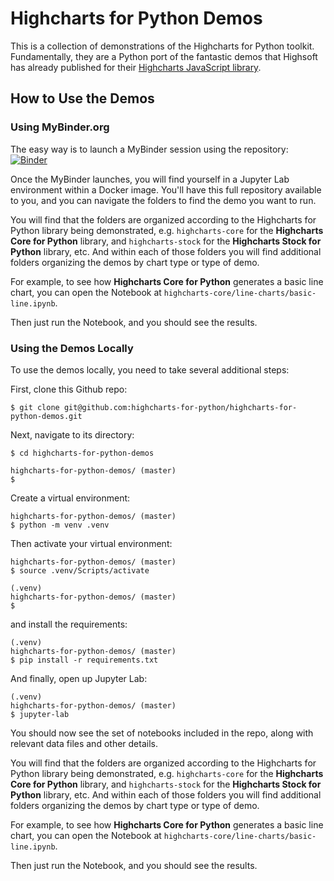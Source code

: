 # Highcharts for Python Demos
This is a collection of demonstrations of the Highcharts for Python toolkit.
Fundamentally, they are a Python port of the fantastic demos that Highsoft has
already published for their 
[Highcharts JavaScript library](https://www.highcharts.com/demo).

## How to Use the Demos

### Using MyBinder.org
The easy way is to launch a MyBinder session using the repository: [![Binder](https://mybinder.org/badge_logo.svg)](https://mybinder.org/v2/gh/highcharts-for-python/highcharts-for-python-demos/HEAD)

Once the MyBinder launches, you will find yourself in a Jupyter Lab environment within a Docker image. You'll have this full repository available to you, and you can navigate the folders to find the demo you want to run. 

You will find that the folders are organized according to the Highcharts for Python library being demonstrated, e.g. ``highcharts-core`` for the **Highcharts Core for Python** library, and ``highcharts-stock`` for the **Highcharts Stock for Python** library, etc. And within each of those folders you will find additional folders organizing the demos by chart type or type of demo. 

For example, to see how **Highcharts Core for Python** generates a basic line chart, you can open the Notebook at ``highcharts-core/line-charts/basic-line.ipynb``.

Then just run the Notebook, and you should see the results.

### Using the Demos Locally
To use the demos locally, you need to take several additional steps:

First, clone this Github repo:

```
$ git clone git@github.com:highcharts-for-python/highcharts-for-python-demos.git
```

Next, navigate to its directory:

```
$ cd highcharts-for-python-demos

highcharts-for-python-demos/ (master)
$
````

Create a virtual environment:

```
highcharts-for-python-demos/ (master)
$ python -m venv .venv
```

Then activate your virtual environment:

```
highcharts-for-python-demos/ (master)
$ source .venv/Scripts/activate

(.venv)
highcharts-for-python-demos/ (master)
$
```

and install the requirements:

```
(.venv)
highcharts-for-python-demos/ (master)
$ pip install -r requirements.txt
```

And finally, open up Jupyter Lab:

```
(.venv)
highcharts-for-python-demos/ (master)
$ jupyter-lab
```

You should now see the set of notebooks included in the repo, along with relevant data files and other details.

You will find that the folders are organized according to the Highcharts for Python library being demonstrated, e.g. ``highcharts-core`` for the **Highcharts Core for Python** library, and ``highcharts-stock`` for the **Highcharts Stock for Python** library, etc. And within each of those folders you will find additional folders organizing the demos by chart type or type of demo. 

For example, to see how **Highcharts Core for Python** generates a basic line chart, you can open the Notebook at ``highcharts-core/line-charts/basic-line.ipynb``.

Then just run the Notebook, and you should see the results.